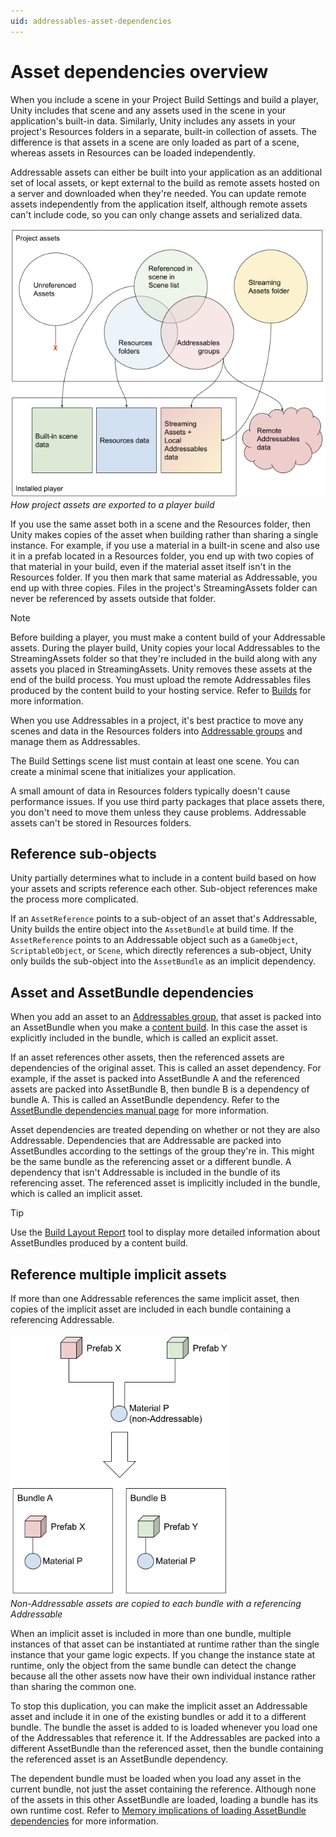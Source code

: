 ```yaml
---
uid: addressables-asset-dependencies
---
```


# Asset dependencies overview

When you include a scene in your Project Build Settings and build a player, Unity includes that scene and any assets used in the scene in your application's built-in data. Similarly, Unity includes any assets in your project's Resources folders in a separate, built-in collection of assets. The difference is that assets in a scene are only loaded as part of a scene, whereas assets in Resources can be loaded independently.

Addressable assets can either be built into your application as an additional set of local assets, or kept external to the build as remote assets hosted on a server and downloaded when they're needed. You can update remote assets independently from the application itself, although remote assets can't include code, so you can only change assets and serialized data.

![](images/addressables-assets-overview.png)<br/>*How project assets are exported to a player build*

If you use the same asset both in a scene and the Resources folder, then Unity makes copies of the asset when building rather than sharing a single instance. For example, if you use a material in a built-in scene and also use it in a prefab located in a Resources folder, you end up with two copies of that material in your build, even if the material asset itself isn't in the Resources folder. If you then mark that same material as Addressable, you end up with three copies. Files in the project's StreamingAssets folder can never be referenced by assets outside that folder.

> [!NOTE]
> Before building a player, you must make a content build of your Addressable assets. During the player build, Unity copies your local Addressables to the StreamingAssets folder so that they're included in the build along with any assets you placed in StreamingAssets. Unity removes these assets at the end of the build process. You must upload the remote Addressables files produced by the content build to your hosting service. Refer to [Builds](xref:addressables-builds) for more information.

When you use Addressables in a project, it's best practice to move any scenes and data in the Resources folders into [Addressable groups](Groups.md) and manage them as Addressables.

The Build Settings scene list must contain at least one scene. You can create a minimal scene that initializes your application.

A small amount of data in Resources folders typically doesn't cause performance issues. If you use third party packages that place assets there, you don't need to move them unless they cause problems. Addressable assets can't be stored in Resources folders.

## Reference sub-objects

Unity partially determines what to include in a content build based on how your assets and scripts reference each other. Sub-object references make the process more complicated.

If an `AssetReference` points to a sub-object of an asset that's Addressable, Unity builds the entire object into the `AssetBundle` at build time. If the `AssetReference` points to an Addressable object such as a `GameObject`, `ScriptableObject`, or `Scene`, which directly references a sub-object, Unity only builds the sub-object into the `AssetBundle` as an implicit dependency.

## Asset and AssetBundle dependencies

When you add an asset to an [Addressables group](Groups.md), that asset is packed into an AssetBundle when you make a [content build](xref:addressables-builds). In this case the asset is explicitly included in the bundle, which is called an explicit asset.

If an asset references other assets, then the referenced assets are dependencies of the original asset. This is called an asset dependency. For example, if the asset is packed into AssetBundle A and the referenced assets are packed into AssetBundle B, then bundle B is a dependency of bundle A. This is called an AssetBundle dependency. Refer to the [AssetBundle dependencies manual page](xref:AssetBundles-Dependencies) for more information.

Asset dependencies are treated depending on whether or not they are also Addressable. Dependencies that are Addressable are packed into AssetBundles according to the settings of the group they're in. This might be the same bundle as the referencing asset or a different bundle. A dependency that isn't Addressable is included in the bundle of its referencing asset. The referenced asset is implicitly included in the bundle, which is called an implicit asset.

> [!TIP]
> Use the [Build Layout Report](xref:addressables-build-layout-report) tool to display more detailed information about AssetBundles produced by a content build.

## Reference multiple implicit assets

If more than one Addressable references the same implicit asset, then copies of the implicit asset are included in each bundle containing a referencing Addressable.

![](images/addressables-multiple-assets.png)<br/>*Non-Addressable assets are copied to each bundle with a referencing Addressable*

When an implicit asset is included in more than one bundle, multiple instances of that asset can be instantiated at runtime rather than the single instance that your game logic expects. If you change the instance state at runtime, only the object from the same bundle can detect the change because all the other assets now have their own individual instance rather than sharing the common one.

To stop this duplication, you can make the implicit asset an Addressable asset and include it in one of the existing bundles or add it to a different bundle. The bundle the asset is added to is loaded whenever you load one of the Addressables that reference it. If the Addressables are packed into a different AssetBundle than the referenced asset, then the bundle containing the referenced asset is an AssetBundle dependency.

The dependent bundle must be loaded when you load any asset in the current bundle, not just the asset containing the reference. Although none of the assets in this other AssetBundle are loaded, loading a bundle has its own runtime cost. Refer to [Memory implications of loading AssetBundle dependencies](memory-assetbundles.md) for more information.
